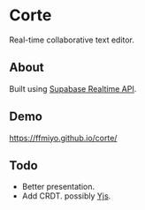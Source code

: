 # Corte
Real-time collaborative text editor.

## About
Built using [Supabase Realtime API](https://supabase.com/docs/guides/realtime).

## Demo
https://ffmiyo.github.io/corte/

## Todo
- Better presentation.
- Add CRDT. possibly [Yjs](https://github.com/yjs/yjs).
